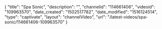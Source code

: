 {
    "title": "Spa Sonic",
    "description": "",
    "channelid": "114661406",
    "videoid": "109963570",
    "date_created": "1502517782",
    "date_modified": "1516124514",
    "type": "captivate",
    "layout": "channelVideo",
    "url": "\/latest-videos\/spa-sonic\/114661406-109963570"
}